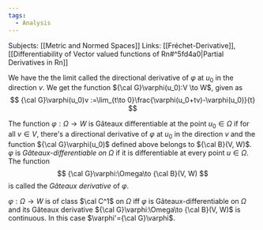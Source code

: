 ```yaml
---
tags:
  - Analysis
---
```

Subjects: [[Metric and Normed Spaces]]
Links: [[Fréchet-Derivative]], [[Differentiability of Vector valued functions of Rn#^5fd4a0|Partial Derivatives in Rn]] 

We have the the limit called the directional derivative of $\varphi$ at $u_0$ in the direction $v$. We get the function ${\cal G}\varphi(u_0):V \to W$, given as
$$
{\cal G}\varphi(u_0)v :=\lim_{t\to 0}\frac{\varphi(u_0+tv)-\varphi(u_0)}{t}
$$

The function $\varphi:\Omega\to W$ is Gâteaux differentiable at the point $u_0\in \Omega$ if for all $v\in V$, there's a directional derivative of $\varphi$ at $u_0$ in the direction $v$ and the function ${\cal G}\varphi(u_0)$ defined above belongs to ${\cal B}(V, W)$. 
$\varphi$ is *Gâteaux-differentiable on $\Omega$* if it is differentiable at every point $u\in \Omega$. The function
$$
{\cal G}\varphi:\Omega\to {\cal B}(V, W)
$$
is called the *Gâteaux derivative* of $\varphi$. 

$\varphi:\Omega \to W$ is of class $\cal C^1$ on $\Omega$ iff $\varphi$ is Gâteaux-differentiable on $\Omega$ and its Gâteaux derivative ${\cal G}\varphi:\Omega\to {\cal B}(V, W)$ is continuous. In this case $\varphi'={\cal G}\varphi$.

